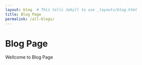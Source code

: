 ```yaml
---
layout: blog  # This tells Jekyll to use _layouts/blog.html
title: Blog Page
permalink: /all-blogs/
---
```


# Blog Page

Wellcome to Blog Page